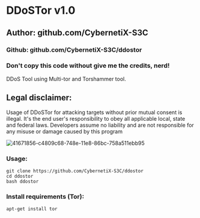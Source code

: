 
# DDoSTor v1.0
## Author: github.com/CybernetiX-S3C
### Github: github.com/CybernetiX-S3C/ddostor
### Don't copy this code without give me the credits, nerd! 

DDoS Tool using Multi-tor and Torshammer tool.

## Legal disclaimer:
Usage of DDoSTor for attacking targets without prior mutual consent is illegal. It's the end user's responsibility to obey all applicable local, state and federal laws. Developers assume no liability and are not responsible for any misuse or damage caused by this program 

![41671856-c4809c68-748e-11e8-86bc-758a511ebb95](https://user-images.githubusercontent.com/34893261/41813922-53fd3840-7716-11e8-878a-04a3621acb61.png)

### Usage:
```
git clone https://github.com/CybernetiX-S3C/ddostor
cd ddostor
bash ddostor
```

### Install requirements (Tor):

```
apt-get install tor
```

